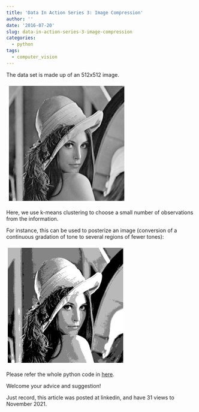 ```yaml
---
title: 'Data In Action Series 3: Image Compression'
author: ''
date: '2016-07-20'
slug: data-in-action-series-3-image-compression
categories:
  - python
tags:
  - computer_vision
---
```


The data set is made up of an 512x512 image.

![](images/2016-07-20-data-in-action-series-3-image-compression-1.jpg)

Here, we use k-means clustering to choose a small number of observations from the information.

For instance, this can be used to posterize an image (conversion of a continuous gradation of tone to several regions of fewer tones):

![](images/2016-07-20-data-in-action-series-3-image-compression-2.jpg)

Please refer the whole python code in [here](https://nbviewer.org/github/yishi/Data-In-Action-Series-in-Python/blob/master/data_in_action_series_3.ipynb).

Welcome your advice and suggestion!

Just record, this article was posted at linkedin, and have 31 views to November 2021.

